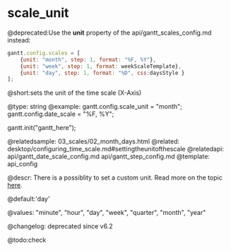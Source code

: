 scale_unit
=============

@deprecated:Use the **unit** property of the api/gantt_scales_config.md instead:

~~~js
gantt.config.scales = [
    {unit: "month", step: 1, format: "%F, %Y"},
    {unit: "week", step: 1, format: weekScaleTemplate},
    {unit: "day", step: 1, format: "%D", css:daysStyle }
];
~~~   

@short:sets the unit of the time scale (X-Axis)
	
    
@type: string
@example:
gantt.config.scale_unit = "month";
gantt.config.date_scale = "%F, %Y";

gantt.init("gantt_here");

@relatedsample:
	03_scales/02_month_days.html
@related:
	desktop/configuring_time_scale.md#settingtheunitofthescale
@relatedapi:
	api/gantt_date_scale_config.md
    api/gantt_step_config.md
@template:	api_config

@descr:
There is a possiblity to set a custom unit. Read more on the topic [here](desktop/configuring_time_scale.md#customtimeunits).

@default:'day'

@values: "minute", "hour", "day", "week", "quarter", "month", "year"

@changelog: deprecated since v6.2

@todo:check